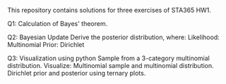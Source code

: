 This repository contains solutions for three exercises of STA365 HW1.

Q1: Calculation of Bayes' theorem.

Q2: Bayesian Update
Derive the posterior distribution, where:
Likelihood: Multinomial
Prior: Dirichlet

Q3: Visualization using python
Sample from a 3-category multinomial distribution.
Visualize:
Multinomial sample and multinomial distribution.
Dirichlet prior and posterior using ternary plots.
